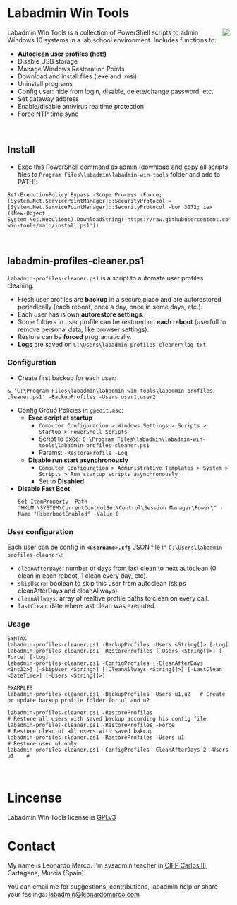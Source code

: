 # Labadmin Win Tools
<img align="right" src="https://cdn4.iconfinder.com/data/icons/online-marketing-hand-drawn-vol-3/52/online__options__services__setting__gear__option__support-128.png">
Labadmin Win Tools is a collection of PowerShell scripts to admin Windows 10 systems in a lab school environment. Includes functions to:

  * **Autoclean user profiles (hot!)**
  * Disable USB storage
  * Manage Windows Restoration Points
  * Download and install files (.exe and .msi)
  * Uninstall programs
  * Config user: hide from login, disable, delete/change password, etc.
  * Set gateway address
  * Enable/disable antivirus realtime protection
  * Force NTP time sync
<br>

## Install
* Exec this PowerShell command as admin (download and copy all scripts files to `Program Files\labadmin\labadmin-win-tools` folder and add to PATH):
```
Set-ExecutionPolicy Bypass -Scope Process -Force; [System.Net.ServicePointManager]::SecurityProtocol = [System.Net.ServicePointManager]::SecurityProtocol -bor 3072; iex ((New-Object System.Net.WebClient).DownloadString('https://raw.githubusercontent.com/leomarcov/labadmin-win-tools/main/install.ps1'))
```
<br>

## labadmin-profiles-cleaner.ps1
`labadmin-profiles-cleaner.ps1` is a script to automate user profiles cleaning. 
  * Fresh user profiles are **backup** in a secure place and are autorestored periodically (each reboot, once a day, once in some days, etc.).
  * Each user has is own **autorestore settings**.
  * Some folders in user profile can be restored on **each reboot** (userfull to remove personal data, like browser settings).
  * Restore can be **forced** programatically.
  * **Logs** are saved on `C:\Users\labadmin-profiles-cleaner\log.txt`.

### Configuration
* Create first backup for each user:
```
& 'C:\Program Files\labadmin\labadmin-win-tools\labadmin-profiles-cleaner.ps1' -BackupProfiles -Users user1,user2
```
* Config Group Policies in `gpedit.msc`:
  * **Exec script at startup**
    * `Computer Configuracion > Windows Settings > Scripts > Startup > PowerShell Scripts`
    * Script to exec: `C:\Program Files\labadmin\labadmin-win-tools\labadmin-profiles-cleaner.ps1`
    * Params: `-RestoreProfile -Log`
  * **Disable run start asynchronously**
    * `Computer Configuration > Administrative Templates > System > Scripts > Run startup scripts asynchronously`
    * Set to **Disabled**
* **Disable Fast Boot**:
    ```
    Set-ItemProperty -Path "HKLM:\SYSTEM\CurrentControlSet\Control\Session Manager\Power\" -Name "HiberbootEnabled" -Value 0
    ```

### User configuration
Each user can be config in **`<username>.cfg`** JSON file in `C:\Users\labadmin-profiles-cleaner\`:
  * `cleanAfterDays`: number of days from last clean to next autoclean (0 clean in each reboot, 1 clean every day, etc).
  * `skipUserp`: boolean to skip this user from autoclean (skips cleanAfterDays and cleanAllways).
  * `cleanAllways`: array of realtive profile paths to clean on every call.
  * `lastClean`: date where last clean was executed.

### Usage
```
SYNTAX
labadmin-profiles-cleaner.ps1 -BackupProfiles -Users <String[]> [-Log] 
labadmin-profiles-cleaner.ps1 -RestoreProfiles [-Users <String[]>] [-Force] [-Log] 
labadmin-profiles-cleaner.ps1 -ConfigProfiles [-CleanAfterDays <Int32>] [-SkipUser <String>] [-CleanAllways <String[]>] [-LastClean <DateTime>] [-Users <String[]>]

EXAMPLES
labadmin-profiles-cleaner.ps1 -BackupProfiles -Users u1,u2   # Create or update backup profile folder for u1 and u2

labadmin-profiles-cleaner.ps1 -RestoreProfiles                               # Restore all users with saved backup according his config file
labadmin-profiles-cleaner.ps1 -RestoreProfiles -Force                        # Restore clean of all users with saved bakcup
labadmin-profiles-cleaner.ps1 -RestoreProfiles -Users u1                     # Restore user u1 only
labadmin-profiles-cleaner.ps1 -ConfigProfiles -CleanAfterDays 2 -Users u1    # 

```
&nbsp;  
# Lincense
Labadmin Win Tools license is [GPLv3](LICENSE)

# Contact
My name is Leonardo Marco. I'm sysadmin teacher in [CIFP Carlos III](https://cifpcarlos3.es/), Cartagena, Murcia (Spain).

You can email me for suggestions, contributions, labadmin help or share your feelings: labadmin@leonardomarco.com
